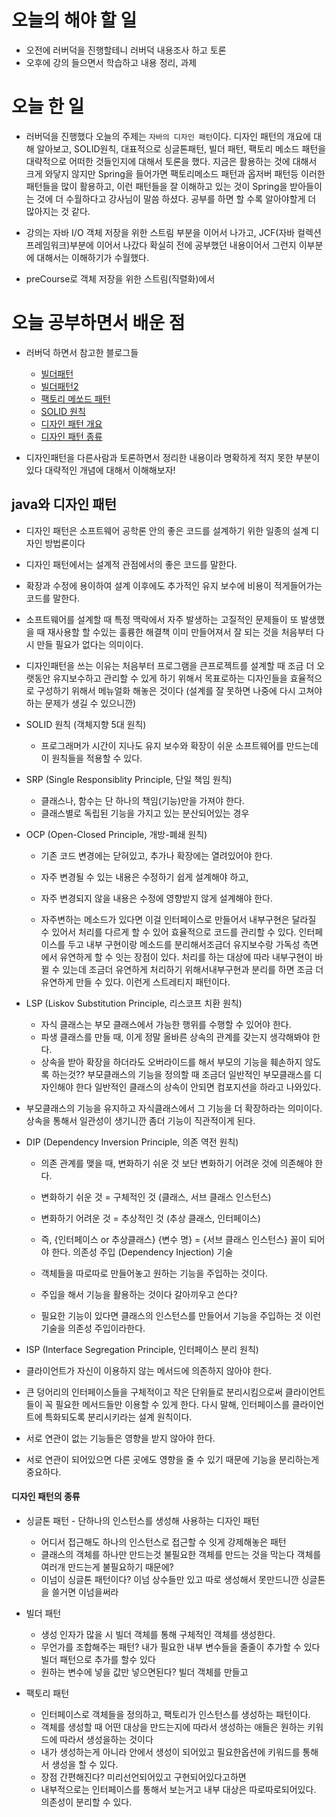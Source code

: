 # 오늘의 해야 할 일
* 오전에 러버덕을 진행할테니 러버덕 내용조사 하고 토론
* 오후에 강의 들으면서 학습하고 내용 정리, 과제

# 오늘 한 일
* 러버덕을 진행했다 오늘의 주제는 `자바의 디자인 패턴`이다. 디자인 패턴의 개요에 대해 알아보고,
SOLID원칙, 대표적으로 싱글톤패턴, 빌더 패턴, 팩토리 메소드 패턴을 대략적으로 어떠한 것들인지에 대해서
토론을 했다. 지금은 활용하는 것에 대해서 크게 와닿지 않지만 Spring을 들어가면 팩토리메소드 패턴과 옵저버 패턴등
이러한 패턴들을 많이 활용하고, 이런 패턴들을 잘 이해하고 있는 것이 Spring을 받아들이는 것에 더 수월하다고 강사님이
말씀 하셨다. 공부를 하면 할 수록 알아야할게 더 많아지는 것 같다.

* 강의는 자바 I/O 객체 저장을 위한 스트림 부분을 이어서 나가고, 
JCF(자바 컬렉션 프레임워크)부분에 이어서 나갔다 확실히 전에 공부했던 내용이어서 그런지 이부분에 대해서는
이해하기가 수월했다.

* preCourse로 객체 저장을 위한 스트림(직렬화)에서 
# 오늘 공부하면서 배운 점
* 러버덕 하면서 참고한 블로그들
  * [빌더패턴](https://dev-momo.tistory.com/entry/%EB%B9%8C%EB%8D%94-%ED%8C%A8%ED%84%B4-Builder-Pattern?category=582457)
  * [빌더패턴2](https://dailyheumsi.tistory.com/187?category=855210)
  * [팩토리 메쏘드 패턴](https://dailyheumsi.tistory.com/150?category=855210)
  * [SOLID 원칙](https://dev-momo.tistory.com/entry/SOLID-%EC%9B%90%EC%B9%99)
  * [디자인 패턴 개요](https://dailyheumsi.tistory.com/148)
  * [디자인 패턴 종류](https://gmlwjd9405.github.io/2018/07/06/design-pattern.html)


* 디자인패턴을 다른사람과 토론하면서 정리한 내용이라 명확하게 적지 못한 부분이 있다 대략적인 개념에 대해서 이해해보자!

## java와 디자인 패턴 
* 디자인 패턴은 소프트웨어 공학론 안의 좋은 코드를 설계하기 위한 일종의 설계 디자인 방법론이다
* 디자인 패턴에서는 설계적 관점에서의 좋은 코드를 말한다.
* 확장과 수정에 용이하여 설계 이후에도 추가적인 유지 보수에 비용이 적게들어가는 코드를 말한다.
* 소프트웨어를 설계할 때 특정 맥락에서 자주 발생하는 고질적인 문제들이 또 발생했을 때 재사용할 할 수있는 훌륭한 해결책
이미 만들어져서 잘 되는 것을 처음부터 다시 만들 필요가 없다는 의미이다.

* 디자인패턴을 쓰는 이유는 처음부터 프로그램을 큰프로젝트를 설계할 때 조금 더 오랫동안 유지보수하고
관리할 수 있게 하기 위해서 목표로하는 디자인들을 효율적으로 구성하기 위해서 메뉴얼화 해놓은 것이다 
(설계를 잘 못하면 나중에 다시 고쳐야하는 문제가 생길 수 있으니깐)
 

* SOLID 원칙 (객체지향 5대 원칙)
  * 프로그래머가 시간이 지나도 유지 보수와 확장이 쉬운 소프트웨어를 만드는데 이 원칙들을 적용할 수 있다. 
* SRP (Single Responsiblity Principle, 단일 책임 원칙)
  * 클래스나, 함수는 단 하나의 책임(기능)만을 가져야 한다.
  * 클래스별로 독립된 기능을 가지고 있는 분산되어있는 경우

* OCP (Open-Closed Principle, 개방-폐쇄 원칙)
  * 기존 코드 변경에는 닫혀있고, 추가나 확장에는 열려있어야 한다.
  * 자주 변경될 수 있는 내용은 수정하기 쉽게 설계해야 하고,
  * 자주 변경되지 않을 내용은 수정에 영향받지 않게 설계해야 한다.

  * 자주변하는 메소드가 있다면 이걸 인터페이스로 만들어서 내부구현은 달라질 수 있어서 처리를 다르게 할 수 있어 효율적으로 코드를 관리할 수 있다.
  인터페이스를 두고 내부 구현이랑 메소드를 분리해서조금더 유지보수랑 가독성 측면에서 유연하게 할 수 잇는 장점이 있다.
  처리를 하는 대상에 따라 내부구현이 바뀔 수 있는데 조금더 유연하게 처리하기 위해서내부구현과 분리를 하면 조금 더 유연하게 만들 수 있다.
  이런게 스트레티지 패턴이다.

* LSP (Liskov Substitution Principle, 리스코프 치환 원칙)
  * 자식 클래스는 부모 클래스에서 가능한 행위를 수행할 수 있어야 한다.
  * 파생 클래스를 만들 때, 이게 정말 올바른 상속의 관계를 갖는지 생각해봐야 한다.
  * 상속을 받아 확장을 하더라도 오버라이드를 해서 부모의 기능을 훼손하지 않도록 하는것??
  부모클래스의 기능을 정의할 때 조금더 일반적인 부모클래스를 디자인해야 한다
  일반적인 클래스의 상속이 안되면 컴포지션을 하라고 나와있다.
 * 부모클래스의 기능을 유지하고 자식클래스에서 그 기능을 더 확장하라는 의미이다.
 상속을 통해서 일관성이 생기니깐 좀더 기능이 직관적이게 된다.

* DIP (Dependency Inversion Principle, 의존 역전 원칙)
  * 의존 관계를 맺을 때, 변화하기 쉬운 것 보단 변화하기 어려운 것에 의존해야 한다.
  * 변화하기 쉬운 것 = 구체적인 것 (클래스, 서브 클래스 인스턴스)
  * 변화하기 어려운 것 = 추상적인 것 (추상 클래스, 인터페이스)
  * 즉, {인터페이스 or 추상클래스} {변수 명} = {서브 클래스 인스턴스} 꼴이 되어야 한다.
  의존성 주입 (Dependency Injection) 기술

  * 객체들을 따로따로 만들어놓고 원하는 기능을 주입하는 것이다.
  * 주입을 해서 기능을 활용하는 것이다 갈아끼우고 쓴다?
  * 필요한 기능이 있다면 클래스의 인스턴스를 만들어서 기능을 주입하는 것 이런 기술을 의존성 주입이라한다.


* ISP (Interface Segregation Principle, 인터페이스 분리 원칙)
* 클라이언트가 자신이 이용하지 않는 메서드에 의존하지 않아야 한다.
* 큰 덩어리의 인터페이스들을 구체적이고 작은 단위들로 분리시킴으로써 클라이언트들이 꼭 필요한 메서드들만 이용할 수 있게 한다.
다시 말해, 인터페이스를 클라이언트에 특화되도록 분리시키라는 설계 원칙이다.

* 서로 연관이 없는 기능들은 영향을 받지 않아야 한다.
* 서로 연관이 되어있으면 다른 곳에도 영향을 줄 수 있기 때문에 기능을 분리하는게 중요하다.


#### 디자인 패턴의 종류

* 싱글톤 패턴 - 단하나의 인스턴스를 생성해 사용하는 디자인 패턴
  * 어디서 접근해도 하나의 인스턴스로 접근할 수 잇게 강제해놓은 패턴
  * 클래스의 객체를 하나만 만드는것 불필요한 객체를 만드는 것을 막는다 객체를 여러개 만드는게 불필요하기 때문에?
  * 이넘이 싱글톤 패턴이다? 이넘 상수들만 있고 따로 생성해서 못만드니깐 싱글톤을 쓸거면 이넘을써라

* 빌더 패턴
  * 생성 인자가 많을 시 빌더 객체를 통해 구체적인 객체를 생성한다.
  * 무언가를 조합해주는 패턴? 내가 필요한 내부 변수들을 줄줄이 추가할 수 있다 빌더 패턴으로 추가를 할수 있다
  * 원하는 변수에 넣을 값만 넣으면된다? 빌더 객체를 만들고 


* 팩토리 패턴
  * 인터페이스로 객체들을 정의하고, 팩토리가 인스턴스를 생성하는 패턴이다.
  * 객체를 생성할 때 어떤 대상을 만드는지에 따라서 생성하는 애들은 원하는 키워드에 따라서 생성을하는 것이다
  * 내가 생성하는게 아니라 안에서 생성이 되어있고 필요한옵션에 키워드를 통해서 생성을 할 수 있다.
  * 장점 간편해진다? 미리선언되어있고 구현되어있다고하면 
  * 내부적으로는 인터페이스를 통해서 보는거고 내부 대상은 따로따로되어있다. 의존성이 분리할 수 있다.



